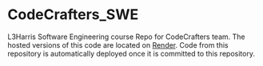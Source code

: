 # CodeCrafters_SWE
L3Harris Software Engineering course Repo for CodeCrafters team.
The hosted versions of this code are located on [Render]([https://render.com](https://codecrafters-webapp.onrender.com)https://codecrafters-webapp.onrender.com). Code from this repository is automatically deployed once it is committed to this repository.
